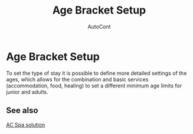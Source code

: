 ﻿---
    title: "Age Bracket Setup"
    author: AutoCont
    ms.date: 04/30/2018
    ms.topic: article
    ms.prod: dynamics-nav-2017
    ms.contentlocale: en
    ms.lasthandoff: 04/30/2018
---

# Age Bracket Setup

To set the type of stay it is possible to define more detailed settings of the ages, which allows for the combination and basic services (accommodation, food, healing) to set a different minimum age limits for junior and adults. 


## <a name="see-also"></a>See also
[AC Spa solution](ac-spa-solution.md)